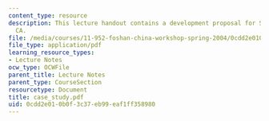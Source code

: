 ```yaml
---
content_type: resource
description: This lecture handout contains a development proposal for Sacramento,
  CA.
file: /media/courses/11-952-foshan-china-workshop-spring-2004/0cdd2e010b0f3c37eb99eaf1ff358980_case_study.pdf
file_type: application/pdf
learning_resource_types:
- Lecture Notes
ocw_type: OCWFile
parent_title: Lecture Notes
parent_type: CourseSection
resourcetype: Document
title: case_study.pdf
uid: 0cdd2e01-0b0f-3c37-eb99-eaf1ff358980
---
```

